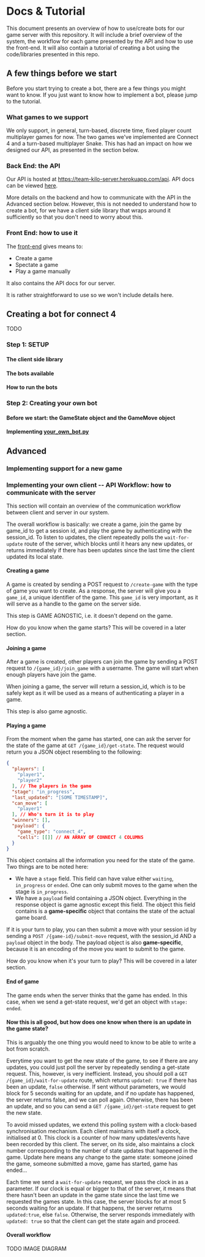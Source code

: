 # Docs & Tutorial

This document presents an overview of how to use/create bots for our
game server with this repository. It will include a brief overview of the system,
the workflow for each game presented by the API and how to use the front-end. It will also 
contain a tutorial of creating a bot using the code/libraries presented in this repo.

## A few things before we start

Before you start trying to create a bot, there are a few things you might want to know. If you just 
want to know how to implement a bot, please jump to the tutorial.

### What games to we support

We only support, in general, turn-based, discrete time, fixed player count multiplayer games 
for now. The two games we've implemented are Connect 4 and a turn-based multiplayer Snake. This has had 
an impact on how we designed our API, as presented in the section below.

### Back End: the API

Our API is hosted at https://team-kilo-server.herokuapp.com/api. API docs can be viewed [here](https://kilo-games.netlify.app/docs).

More details on the backend and how to communicate with the API in the Advanced section below.
However, this is not needed to understand how to create a bot, for we have a client side library that 
wraps around it sufficiently so that you don't need to worry about this.

### Front End: how to use it

The [front-end](https://kilo-games.netlify.app/) gives means to:
- Create a game
- Spectate a game
- Play a game manually

It also contains the API docs for our server.

It is rather straightforward to use so we won't include details here.

## Creating a bot for connect 4

TODO

### Step 1: SETUP

#### The client side library

#### The bots available

#### How to run the bots

### Step 2: Creating your own bot

#### Before we start: the GameState object and the GameMove object

#### Implementing [your_own_bot.py](/connect_4/your_own_bot.py)

## Advanced

### Implementing support for a new game

### Implementing your own client -- API Workflow: how to communicate with the server

This section will contain an overview of the communication workflow between 
client and server in our system.

The overall workflow is basically: we create a game, join the game by game_id to get a session id, and play the game by authenticating 
with the session_id. To listen to updates, the client repeatedly polls the `wait-for-update` route of the server, which blocks until it hears 
any new updates, or returns immediately if there has been updates since the last time the client updated its local state.

#### Creating a game

A game is created by sending a POST request to `/create-game` with the type of 
game you want to create. As a response, the server will give you a `game_id`, a 
unique identifier of the game. This `game_id` is very important, as it will serve as a handle to 
the game on the server side.

This step is GAME AGNOSTIC, i.e. it doesn't depend on the game.

How do you know when the game starts? This will be covered in a later section.

#### Joining a game

After a game is created, other players can join the game by sending a POST request to `/{game_id}/join_game` with a 
username. The game will start when enough players have join the game. 

When joining a game, the server will return a session_id, which is to be safely kept as it will be used 
as a means of authenticating a player in a game. 

This step is also game agnostic.

#### Playing a game

From the moment when the game has started, one can ask the server for the state of the game at `GET /{game_id}/get-state`.
The request would return you a JSON object resembling to the following:

```json
{
  "players": [
    "player1",
    "player2"
  ], // The players in the game
  "stage": "in_progress",
  "last_updated": "[SOME TIMESTAMP]",
  "can_move": [
    "player1"
  ], // Who's turn it is to play
  "winners": [],
  "payload": {
    "game_type": "connect_4",
    "cells": [[]] // AN ARRAY OF CONNECT 4 COLUMNS
  }
}
```

This object contains all the information you need for the state of the game. Two things are to be noted here:
- We have a `stage` field. This field can have value either `waiting`, `in_progress` or `ended`. One can 
only submit moves to the game when the stage is `in_progress`. 
- We have a `payload` field containing a JSON object. Everything in the response 
object is game agnostic except this field. The object this field contains is a **game-specific**
object that contains the state of the actual game board.

If it is your turn to play, you can then submit a move with your session id by sending a `POST /{game-id}/submit-move` request,
with the session_id AND a `payload` object in the body. The payload object is also **game-specific**, because it is an encoding 
of the move you want to submit to the game.

How do you know when it's your turn to play? This will be covered in a later section.

#### End of game

The game ends when the server thinks that the game has ended. In this case, 
when we send a get-state request, we'd get an object with `stage: ended`.

#### Now this is all good, but how does one know when there is an update in the game state?

This is arguably the one thing you would need to know to be able to write a bot from scratch.

Everytime you want to get the new state of the game, to see if there are any updates, you could just poll the server 
by repeatedly sending a get-state request. This, however, is very inefficient. Instead, you should poll a `GET /{game_id}/wait-for-update` 
route, which returns `updated: true` if there has been an update, `false` otherwise. If sent without parameters, we 
would block for 5 seconds waiting for an update, and if no update has happened, the server returns false, and we can poll again. Otherwise, there has 
been an update, and so you can send a `GET /{game_id}/get-state` request to get the new state.

To avoid missed updates, we extend this polling system with a clock-based synchronisation mechanism. 
Each client maintains with itself a clock, initialised at 0. This clock is a counter of how many updates/events have been recorded
by this client. The server, on its side, also maintains a clock number corresponding to the number of state updates that happened in the game. 
Update here means any change to the game state: someone joined the game, someone submitted a move, game has started, game has ended...

Each time we send a `wait-for-update` request, we pass the clock in as a parameter. If our clock 
is equal or bigger to that of the server, it means that there hasn't been an update in the game state since the last time we requested the 
games state. In this case, the server blocks for at most 5 seconds waiting for an update. If that happens, the server returns
`updated:true`, else `false`. Otherwise, the server responds immediately with `updated: true` so that the client can 
get the state again and proceed.

#### Overall workflow

TODO IMAGE DIAGRAM



